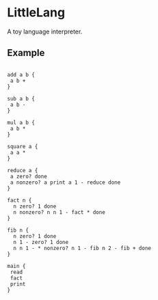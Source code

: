 LittleLang
==========

A toy language interpreter.

Example
-------

<pre><code>
add a b { 
 a b + 
}

sub a b { 
 a b - 
}

mul a b { 
 a b * 
}

square a {
 a a *
}

reduce a { 
 a zero? done 
 a nonzero? a print a 1 - reduce done 
}

fact n {
  n zero? 1 done
  n nonzero? n n 1 - fact * done
}

fib n {
  n zero? 1 done
  n 1 - zero? 1 done
  n n 1 - * nonzero? n 1 - fib n 2 - fib + done
}

main {
 read 
 fact
 print
} 
</code></pre>
